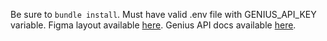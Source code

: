 Be sure to ```bundle install```.
Must have valid .env file with GENIUS_API_KEY variable.
Figma layout available [here](https://www.figma.com/file/FTc7kkD4KNCCM48LuoAGWz/Mnemonic-Maker?node-id=0%3A1).
Genius API docs available [here](https://docs.genius.com/).
